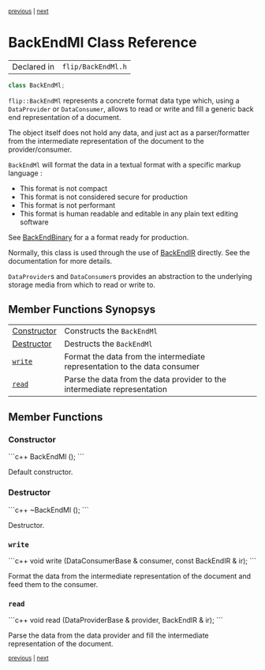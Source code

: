 <p><sup><a href="BackEndIR.md">previous</a> | <a href="Blob.md">next</a></sup></p>

<h1>BackEndMl Class Reference</h1>

<table><tr><td>Declared in</td><td><code>flip/BackEndMl.h</code></td></tr>
</table>

```c++
class BackEndMl;
```

<p><code>flip::BackEndMl</code> represents a concrete format data type which, using a <code>DataProvider</code> or <code>DataConsumer</code>, allows to read or write and fill a generic back end representation of a document.</p>

<p>The object itself does not hold any data, and just act as a parser/formatter from the intermediate representation of the document to the provider/consumer.</p>

<p><code>BackEndMl</code> will format the data in a textual format with a specific markup language :</p>

<ul>
<li>This format is not compact</li>
<li>This format is not considered secure for production</li>
<li>This format is not performant</li>
<li>This format is human readable and editable in any plain text editing software</li>
</ul>

<p>See <a href="../reference/BackEndBinary.md">BackEndBinary</a> for a a format ready for production.</p>

<p>Normally, this class is used through the use of <a href="../reference/BackEndIR.md">BackEndIR</a> directly. See the documentation for more details.</p>

<p><code>DataProvider</code>s and <code>DataConsumer</code>s provides an abstraction to the underlying storage media from which to read or write to.</p>

<h2>Member Functions Synopsys</h2>

<table><tr><td><a href="#member-function-constructor">Constructor</a></td><td>Constructs the <code>BackEndMl</code></td></tr>
<tr><td><a href="#member-function-destructor">Destructor</a></td><td>Destructs the <code>BackEndMl</code></td></tr>
<tr><td><code><a href="#member-function-write">write</a></code></td><td>Format the data from the intermediate representation to the data consumer</td></tr>
<tr><td><code><a href="#member-function-read">read</a></code></td><td>Parse the data from the data provider to the intermediate representation</td></tr>
</table>

<h2>Member Functions</h2>

<h3 id="member-function-constructor">Constructor</h3>
```c++
BackEndMl ();
```

<p>Default constructor.</p>

<h3 id="member-function-destructor">Destructor</h3>
```c++
~BackEndMl ();
```

<p>Destructor.</p>

<h3 id="member-function-write"><code>write</code></h3>
```c++
void  write (DataConsumerBase & consumer, const BackEndIR & ir);
```

<p>Format the data from the intermediate representation of the document and feed them to the consumer.</p>

<h3 id="member-function-read"><code>read</code></h3>
```c++
void   read (DataProviderBase & provider, BackEndIR & ir);
```

<p>Parse the data from the data provider and fill the intermediate representation of the document.</p>

<p><sup><a href="BackEndIR.md">previous</a> | <a href="Blob.md">next</a></sup></p>

